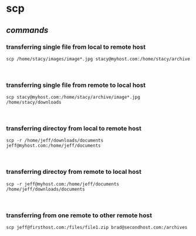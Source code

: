 # scp
## **_commands_**
### transferring single file from local to remote host
```scp /home/stacy/images/image*.jpg stacy@myhost.com:/home/stacy/archive```

<br> 

### transferring single file from remote to local host
```scp stacy@myhost.com:/home/stacy/archive/image*.jpg /home/stacy/downloads```

<br> 

### transferring directoy from local to remote host
```scp -r /home/jeff/downloads/documents jeff@myhost.com:/home/jeff/documents```

<br> 

### transferring directoy from remote to local host
```scp -r jeff@myhost.com:/home/jeff/documents /home/jeff/downloads/documents```

<br> 

### transferring from one remote to other remote host
```scp jeff@firsthost.com:/files/file1.zip brad@secondhost.com:/archives```
